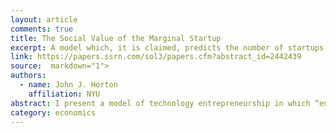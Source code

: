 ```yaml
---
layout: article
comments: true
title: The Social Value of the Marginal Startup
excerpt: A model which, it is claimed, predicts the number of startups formed and their success probability, the wages of engineers, the share of equity retained by founders, the fraction of engineers pursuing entrepreneurship, and the profits of successful startups.
link: https://papers.ssrn.com/sol3/papers.cfm?abstract_id=2442439
source:  markdown="1">
authors:
  - name: John J. Horton
    affiliation: NYU
abstract: I present a model of technology entrepreneurship in which “engineers” choose to either found a startup as an entrepreneur, pursuing a single business idea—obtaining seed funding from VCs in exchange for equity—or join an established startup as an employee. The model predicts the number of startups formed and their success probability. It also predicts the wages of engineers, the share of equity retained by founders, the fraction of engineers pursuing entrepreneurship, and the profits of successful startups. The model characterizes the total output of the entrepreneurial system and the social value of the marginal entrepreneurial venture.
category: economics
---
```

